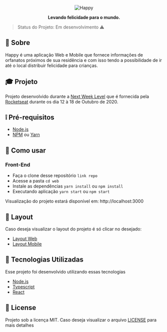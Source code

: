 <p align="center">
  <img src=".github/happy.svg" alt="Happy" />
</p>

<p align="center">
  <b>Levando felicidade para o mundo.</b>
</p>

> Status do Projeto: Em desenvolvimento :warning:

## :page_facing_up: Sobre
Happy é uma aplicação Web e Mobile que fornece informações de orfanatos próximos de sua residência e com isso tendo a possibilidade de ir até o local distribuir felicidade para crianças.

## :mortar_board:	Projeto
Projeto desenvolvido durante a [Next Week Level](https://nextlevelweek.com/inscricao/3) que é fornecida pela [Rocketseat](https://github.com/Rocketseat) durante os dia 12 à 18 de Outubro de 2020.

## :grey_exclamation: Pré-requisitos
- [Node.js](https://nodejs.org/en/)
- [NPM](https://www.npmjs.com/) ou [Yarn](https://classic.yarnpkg.com/pt-BR/docs/install/#windows-stable)

## :construction_worker: Como usar
### Front-End
- Faça o clone desse repositório `link repo`
- Acesse a pasta `cd web`
- Instale as dependências `yarn install` ou `npm install`
- Executando aplicação `yarn start` ou `npm start`

Visualização do projeto estará disponível em: http://localhost:3000

## :link: Layout
Caso deseja visualizar o layout do projeto é só clicar no desejado:

- [Layout Web](https://www.figma.com/file/mDEbnoojksG4w8sOxmudh3/Happy-Web/duplicate)
- [Layout Mobile](https://www.figma.com/file/X27FfVxAgy9f5IFa7ONlph/Happy-Mobile/duplicate)


## :rocket:	Tecnologias Utilizadas
Esse projeto foi desenvolvido utilizando essas tecnologias
- [Node.js](https://nodejs.org/en/docs/)
- [Typescript](https://www.typescriptlang.org/)
- [React](https://pt-br.reactjs.org/)

## :memo: License
Projeto sob a licença MIT. Caso deseja visualizar o arquivo [LICENSE](https://github.com/SrWess/Happy-NLW/blob/main/LICENSE) para mais detalhes